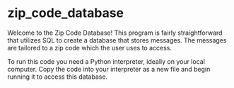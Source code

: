 # zip_code_database

Welcome to the Zip Code Database! This program is fairly straightforward that utilizes SQL to create a database that stores messages. The messages are tailored to a zip code which the user uses to access. 

To run this code you need a Python interpreter, ideally on your local computer. Copy the code into your interpreter as a new file and begin running it to access this database. 
